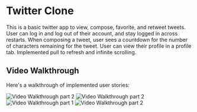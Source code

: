 # Twitter Clone

This is a basic twitter app to view, compose, favorite, and retweet tweets. 
User can log in and log out of their account, and stay logged in across restarts.
When composing a tweet, user sees a countdown for the number of characters remaining for the tweet. User can view their profile in a profile tab.
Implemented pull to refresh and infinite scrolling.

## Video Walkthrough

Here's a walkthrough of implemented user stories:

<img src='http://g.recordit.co/LaKpYSd5mN.gif' title='Video Walkthrough part 2' width='' alt='Video Walkthrough part 2' />
<img src='http://g.recordit.co/xhzYdgYxSg.gif' title='Video Walkthrough part 2' width='' alt='Video Walkthrough part 2' />
<img src='http://g.recordit.co/vQQcYiffd5.gif' title='Video Walkthrough part 1' width='' alt='Video Walkthrough part 1' />
<img src='http://g.recordit.co/7eqXFDMmrh.gif' title='Video Walkthrough part 2' width='' alt='Video Walkthrough part 2' />

